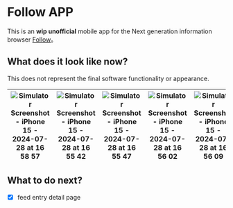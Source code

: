 # Follow APP

This is an **wip unofficial** mobile app for the Next generation information browser [Follow](https://github.com/RSSNext/follow)。

## What does it look like now?

This does not represent the final software functionality or appearance.

| ![Simulator Screenshot - iPhone 15 - 2024-07-28 at 16 58 57](https://github.com/user-attachments/assets/a6f7ce74-6864-4ae9-9e39-0a2aa8d076ab) | ![Simulator Screenshot - iPhone 15 - 2024-07-28 at 16 55 42](https://github.com/user-attachments/assets/fce0c345-ccb6-4a4a-8929-a7240995b8ff) | ![Simulator Screenshot - iPhone 15 - 2024-07-28 at 16 55 47](https://github.com/user-attachments/assets/f91828c4-d6e6-4bf9-bc9d-9e4ca4b8afd0) | ![Simulator Screenshot - iPhone 15 - 2024-07-28 at 16 56 02](https://github.com/user-attachments/assets/d8054a3b-c50f-4e5d-a853-51fac3b60bb8) | ![Simulator Screenshot - iPhone 15 - 2024-07-28 at 16 56 09](https://github.com/user-attachments/assets/15e901d3-fcc5-4f0e-8d3f-807dfa0c60d2) |
| -- | -- | -- | -- | -- |

## What to do next?

- [x] feed entry detail page
